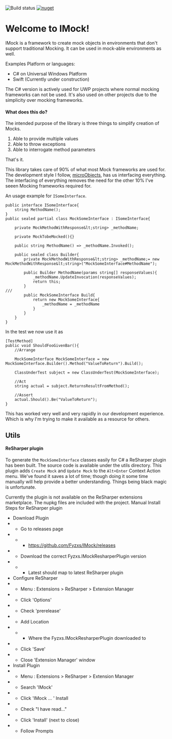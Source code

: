 ![Build status](https://fyzxs.visualstudio.com/GitHub/_apis/build/status/InterfaceMocks_Universal)
[![nuget](https://img.shields.io/nuget/v/Fyzxs.InterfaceMocks.svg)](https://www.nuget.org/packages/Fyzxs.InterfaceMocks/)

# Welcome to IMock!

IMock is a framework to create mock objects in environments that don't support traditional Mocking. It can be used in mock-able environments as well.

Examples Platform or languages: 
* C# on Universal Windows Platform
* Swift (Currently under construction)

The C# version is actively used for UWP projects where normal mocking frameworks can not be used. It's also used on other projects due to the simplicity over mocking frameworks.

#### What does this do?
The intended purpose of the library is three things to simplify creation of Mocks.

1) Able to provide multiple values
2) Able to throw exceptions
3) Able to interrogate method parameters

That's it.

This library takes care of 90% of what most Mock frameworks are used for. The development style I follow, [microObjects](https://quinngil.com/uobjects), has us interfacing everything.
The interfacing of everything removes the need for the other 10% I've seeen Mocking frameworks required for.

An usage example for `ISomeInterface`.
```
public interface ISomeInterface{
    string MethodName();
}
public sealed partial class MockSomeInterface : ISomeInterface{

    private MockMethodWithResponse&lt;string> _methodName;

    private MockTobeMocked(){}

    public string MethodName() => _methodName.Invoked();

    public sealed class Builder{
        private MockMethodWithResponse&lt;string> _methodName;= new MockMethodWithResponse&lt;string>("MockSomeInterface#MethodName");

        public Builder MethodName(params string[] responseValues){
            _methodName.UpdateInvocation(responseValues);
            return this;
        }
///
        public MockSomeInterface Build{
            return new MockSomeInterface{
                _methodName = _methodName
            }
        }
    }
}
```

In the test we now use it as
```
[TestMethod]
public void ShouldFooGivenBar(){
    //Arrange
    
    MockSomeInterface MockSomeInterface = new MockSomeInterface.Builder().Method("ValueToReturn").Build();
    
    ClassUnderTest subject = new ClassUnderTest(MockSomeInterface);

    //Act
    string actual = subject.ReturnsResultFromMethod();

    //Assert
    actual.Should().Be("ValueToReturn");
}
```

This has worked very well and very rapidly in our development experience. Which is why I'm trying to make it available as a resource for others.


## Utils
#### ReSharper plugin
To generate the `MockSomeInterface` classes easily for C# a ReSharper plugin has been built. The source code is available under the utils directory.
This plugin adds `Create Mock` and `Update Mock` to the `Alt+Enter` Context Action menu. We've found it saves a lot of time; though doing it some time manually will help provide a better understanding. Things being black magic is unfortunate.

Currently the plugin is not available on the ReSharper extensions marketplace. The nupkg files are included with the project.
Manual Install Steps for ReSharper plugin
* Download Plugin
* * Go to releases page
* * * https://github.com/Fyzxs/IMock/releases
* * Download the correct Fyzxs.IMockResharperPlugin version
* * * Latest should map to latest ReSharper plugin
* Configure ReSharper
* * Menu : Extensions > ReSharper > Extension Manager
* * Click 'Options'
* * Check 'prerelease'
* * Add Location
* * * Where the Fyzxs.IMockResharperPlugin downloaded to
* * Click 'Save'
* * Close 'Extension Manager' window
* Install Plugin
* * Menu : Extensions > ReSharper > Extension Manager
* * Search 'IMock'
* * Click 'IMock ... ' Install
* * Check "I have read..."
* * Click 'Install' (next to close)
* * Follow Prompts
